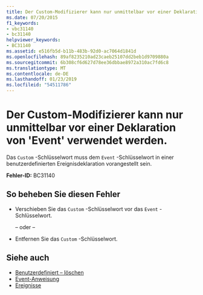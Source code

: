 ```yaml
---
title: Der Custom-Modifizierer kann nur unmittelbar vor einer Deklaration von 'Event' verwendet werden.
ms.date: 07/20/2015
f1_keywords:
- vbc31140
- bc31140
helpviewer_keywords:
- BC31140
ms.assetid: e516fb5d-b11b-483b-92d0-ac7064d1841d
ms.openlocfilehash: 89af8235210ad23caeb25107dd2beb1d9709880a
ms.sourcegitcommit: 6b308cf6d627d78ee36dbbae8972a310ac7fd6c8
ms.translationtype: MT
ms.contentlocale: de-DE
ms.lasthandoff: 01/23/2019
ms.locfileid: "54511786"
---
```

# <a name="custom-modifier-can-only-be-used-immediately-before-an-event-declaration"></a>Der Custom-Modifizierer kann nur unmittelbar vor einer Deklaration von 'Event' verwendet werden.
Das `Custom` -Schlüsselwort muss dem `Event` -Schlüsselwort in einer benutzerdefinierten Ereignisdeklaration vorangestellt sein.  
  
 **Fehler-ID:** BC31140  
  
## <a name="to-correct-this-error"></a>So beheben Sie diesen Fehler  
  
-   Verschieben Sie das `Custom` -Schlüsselwort vor das `Event` -Schlüsselwort.  
  
     – oder –  
  
-   Entfernen Sie das `Custom` -Schlüsselwort.  
  
## <a name="see-also"></a>Siehe auch
- [Benutzerdefiniert – löschen](https://msdn.microsoft.com/library/dc62be07-c896-4866-a533-982a661d143f)
- [Event-Anweisung](../../visual-basic/language-reference/statements/event-statement.md)
- [Ereignisse](../../visual-basic/programming-guide/language-features/events/index.md)
